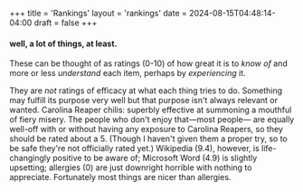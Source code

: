 +++
title = 'Rankings'
layout = 'rankings'
date = 2024-08-15T04:48:14-04:00
draft = false
+++

#### well, a lot of things, at least.

These can be thought of as ratings (0-10) of how great it is to _know of_ and more or less _understand_ each item, perhaps by _experiencing_ it.

They are _not_ ratings of efficacy at what each thing tries to do. Something may fulfill its purpose very well but that purpose isn't always relevant or wanted. Carolina Reaper chilis: superbly effective at summoning a mouthful of fiery misery. The people who don't enjoy that&mdash;most people&mdash; are equally well-off with or without having any exposure to Carolina Reapers, so they should be rated about a 5. (Though I haven't given them a proper try, so to be safe they're not officially rated yet.) Wikipedia (9.4), however, is life-changingly positive to be aware of; Microsoft Word (4.9) is slightly upsetting; allergies (0) are just downright horrible with nothing to appreciate. Fortunately most things are nicer than allergies.
